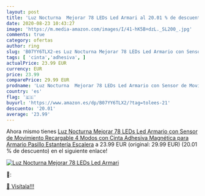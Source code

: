 ```yaml
---
layout: post
title: 'Luz Nocturna  Mejorar 78 LEDs Led Armari al 20.01 % de descuento'
date: 2020-08-23 10:43:27
image: 'https://m.media-amazon.com/images/I/41-hK5B+dzL._SL200_.jpg'
comments: true
category: ofertas
author: ring
slug: 'B07YY6TLX2-es Luz Nocturna Mejorar 78 LEDs Led Armario con Sensor de...'
tags: [ 'cinta','adhesiva', ]
actualPrice: 23.99 EUR
currency: EUR
price: 23.99
comparePrice: 29.99 EUR
prodname: 'Luz Nocturna  Mejorar 78 LEDs Led Armario con Sensor de Movimiento Recargable 4 Modos con Cinta Adhesiva Magnética para Armario  Pasillo  Estantería  Escalera'
country: 'es'
flag: '🇪🇸'
buyurl: 'https://www.amazon.es/dp/B07YY6TLX2/?tag=tolees-21'
descuento: '20.01'
average: '23.99'
---
```


Ahora mismo tienes [Luz Nocturna  Mejorar 78 LEDs Led Armario con Sensor de Movimiento Recargable 4 Modos con Cinta Adhesiva Magnética para Armario  Pasillo  Estantería  Escalera](https://www.amazon.es/dp/B07YY6TLX2/?tag=tolees-21) a 23.99 EUR (original: 29.99 EUR) (20.01 %  de descuento) en el siguiente enlace!

[![Luz Nocturna  Mejorar 78 LEDs Led Armari](https://m.media-amazon.com/images/I/41-hK5B+dzL._SL200_.jpg)](https://www.amazon.es/dp/B07YY6TLX2/?tag=tolees-21)

🔎:


[🛒 Visítala!!!](https://www.amazon.es/dp/B07YY6TLX2/?tag=tolees-21)
